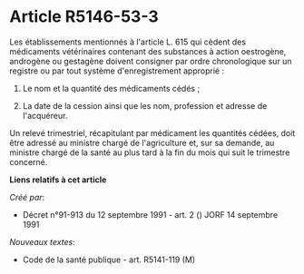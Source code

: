 # Article R5146-53-3

Les établissements mentionnés à l'article L. 615 qui cèdent des médicaments vétérinaires contenant des substances à action
oestrogène, androgène ou gestagène doivent consigner par ordre chronologique sur un registre ou par tout système
d'enregistrement approprié :

1. Le nom et la quantité des médicaments cédés ;

2. La date de la cession ainsi que les nom, profession et adresse de l'acquéreur.

Un relevé trimestriel, récapitulant par médicament les quantités cédées, doit être adressé au ministre chargé de
l'agriculture et, sur sa demande, au ministre chargé de la santé au plus tard à la fin du mois qui suit le trimestre
concerné.

**Liens relatifs à cet article**

_Créé par_:

  - Décret n°91-913 du 12 septembre 1991 - art. 2 () JORF 14 septembre 1991

_Nouveaux textes_:

  - Code de la santé publique - art. R5141-119 (M)
